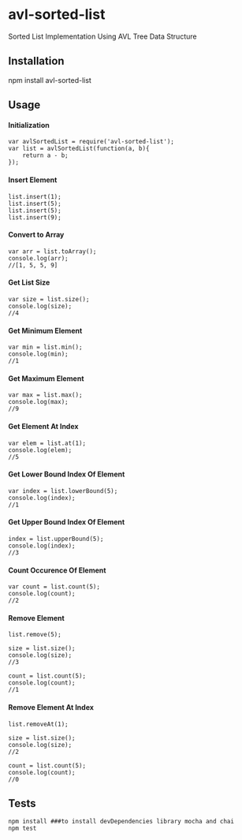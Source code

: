 # avl-sorted-list

Sorted List Implementation Using AVL Tree Data Structure

## Installation

npm install avl-sorted-list

## Usage

#### Initialization
    
    var avlSortedList = require('avl-sorted-list');
    var list = avlSortedList(function(a, b){
        return a - b;
    });

#### Insert Element

    list.insert(1);
    list.insert(5);
    list.insert(5);
    list.insert(9);
    
#### Convert to Array

    var arr = list.toArray();
    console.log(arr);
    //[1, 5, 5, 9]
    
#### Get List Size

    var size = list.size();
    console.log(size);
    //4
    
#### Get Minimum Element

    var min = list.min();
    console.log(min);
    //1
    
#### Get Maximum Element

    var max = list.max();
    console.log(max);
    //9

#### Get Element At Index

    var elem = list.at(1);
    console.log(elem);
    //5
    
#### Get Lower Bound Index Of Element

    var index = list.lowerBound(5);
    console.log(index);
    //1
    
#### Get Upper Bound Index Of Element

    index = list.upperBound(5);
    console.log(index);
    //3

#### Count Occurence Of Element

    var count = list.count(5);
    console.log(count);
    //2


#### Remove Element

    list.remove(5);
    
    size = list.size();
    console.log(size);
    //3
    
    count = list.count(5);
    console.log(count);
    //1
    
#### Remove Element At Index

    list.removeAt(1);
    
    size = list.size();
    console.log(size);
    //2
    
    count = list.count(5);
    console.log(count);
    //0

## Tests
    
    npm install ###to install devDependencies library mocha and chai
    npm test
